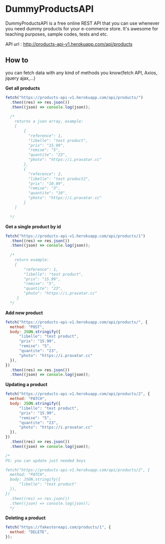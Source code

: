 # DummyProductsAPI

DummyProductsAPI is a free online REST API that you can use whenever you need dummy products for your e-commerce store. It's awesome for teaching purposes, sample codes, tests and etc.

API url : http://products-api-v1.herokuapp.com/api/products

## How to
you can fetch data with any kind of methods you know(fetch API, Axios, jquery ajax,...)

**Get all products**
```js
fetch("https://products-api-v1.herokuapp.com/api/products/")
  .then((res) => res.json())
  .then((json) => console.log(json));
  
  /*
    returns a json array, example:
    [
        {
          "reference": 1,
          "libelle": "test product",
          "prix": "15.99",
          "remise": "5",
          "quantite": "23",
          "photo": "https://i.pravatar.cc"
        },
        {
          "reference": 2,
          "libelle": "test product2",
          "prix": "10.99",
          "remise": "3",
          "quantite": "10",
          "photo": "https://i.pravatar.cc"
        }
    ]

  */
```
**Get a single product by id**
```js
fetch("https://products-api-v1.herokuapp.com/api/products/1")
  .then((res) => res.json())
  .then((json) => console.log(json));
  
  /*
    return example:
    {
        "reference": 1,
        "libelle": "test product",
        "prix": "15.99",
        "remise": "5",
        "quantite": "23",
        "photo": "https://i.pravatar.cc"
     }
  */
```

**Add new product**
```js
fetch("https://products-api-v1.herokuapp.com/api/products/", {
  method: "POST",
  body: JSON.stringify({
      "libelle": "test product",
      "prix": "15.99",
      "remise": "5",
      "quantite": "23",
      "photo": "https://i.pravatar.cc"
  }),
})
  .then((res) => res.json())
  .then((json) => console.log(json));
```
**Updating a product**
```js
fetch("https://products-api-v1.herokuapp.com/api/products/2", {
  method: "PATCH",
  body: JSON.stringify({
      "libelle": "test product",
      "prix": "15.99",
      "remise": "5",
      "quantite": "23",
      "photo": "https://i.pravatar.cc"
  }),
})
  .then((res) => res.json())
  .then((json) => console.log(json));

/* 
PS: you can update just needed keys

fetch("https://products-api-v1.herokuapp.com/api/products/2", {
  method: "PATCH",
  body: JSON.stringify({
      "libelle": "test product"
  }),
})
  .then((res) => res.json())
  .then((json) => console.log(json)); 
  */
```

**Deleting a product**
```js
fetch("https://fakestoreapi.com/products/1", {
  method: "DELETE",
});
```
